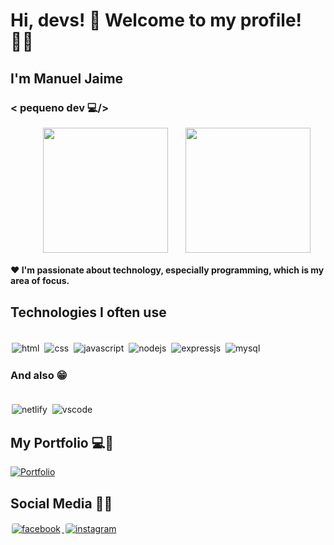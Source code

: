 # Hi, devs! 🙂 Welcome to my profile! 🙌🏾
## I'm Manuel Jaime 
### < pequeno dev 💻/>


<div style="display: flex; justify-content: center; gap: 2em;">
    <br>
    <img height="200em" src="https://github-readme-stats.vercel.app/api?username=m-jaime&show_icons=true&theme=dracula&include_all_commits=true&count_private=true">
    <img height="200em" src="https://github-readme-stats.vercel.app/api/top-langs/?username=m-jaime&layout=compact&langs_count=16&theme=dracula">
</div>


#### ❤️ I'm passionate about technology, especially programming, which is my area of focus. 
## Technologies I often use
<div style="display: inline-block"><br>
    <img src="https://img.shields.io/badge/HTML5-E34F26?style=for-the-badge&logo=html5&logoColor=white" alt="html" style="border-radius: 3px; margin-left: 0px; border: 2px solid white">
    <img src="https://img.shields.io/badge/CSS3-1572B6?style=for-the-badge&logo=css3&logoColor=white" alt="css" style="border-radius: 3px; margin-left: 0px; border: 2px solid white">
    <img src="https://img.shields.io/badge/JavaScript-F7DF1E?style=for-the-badge&logo=javascript&logoColor=black" alt="javascript" style="border-radius: 3px; margin-left: 0px; border: 2px solid white">
    <img src="https://img.shields.io/badge/Node.js-43853D?style=for-the-badge&logo=node.js&logoColor=white" alt="nodejs" style="border-radius: 3px; margin-left: 0px; border: 2px solid white">
    <img src="https://img.shields.io/badge/Express.js-404D59?style=for-the-badge" alt="expressjs" style="border-radius: 3px; margin-left: 0px; border: 2px solid white">
    <img src="https://img.shields.io/badge/MySQL-00000F?style=for-the-badge&logo=mysql&logoColor=white" alt="mysql" style="border-radius: 3px; margin-left: 0px; border: 2px solid white">
  
</div>

### And also 😁
<div style="display: inline-block"><br>
    <img src="https://img.shields.io/badge/Netlify-00C7B7?style=for-the-badge&logo=netlify&logoColor=white" alt="netlify" style="border-radius: 3px; margin-left: 0px; border: 2px solid white">
    <img src="https://img.shields.io/badge/Visual_Studio_Code-0078D4?style=for-the-badge&logo=visual%20studio%20code&logoColor=white" alt="vscode" style="border-radius: 3px; margin-left: 0px; border: 2px solid white">
</div>




## My Portfolio 💻💼

[![Portfolio](https://img.shields.io/website?label=manueljaime-profile.netlify.app&style=for-the-badge&url=https://manueljaime-profile.netlify.app)](https://manueljaime-profile.netlify.app/home)

## Social Media 📱🌐

<a href="https://web.facebook.com/profile.php?id=100083095732207">
    <img src="https://img.shields.io/badge/Facebook-1877F2?style=for-the-badge&logo=facebook&logoColor=white" alt="facebook" style="border-radius: 5px ; margin-left: 0px; border: 2px solid white">
</a>
<a href="https://www.instagram.com/m_j4ime/">
    <img src="https://img.shields.io/badge/Instagram-E4405F?style=for-the-badge&logo=instagram&logoColor=white" alt="instagram" style="border-radius: 5px; border: 2px solid white">
</a>
